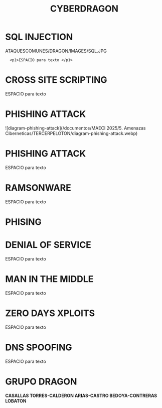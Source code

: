 <!DOCTYPE html>
<html lang=""es">
<head>
  <title>GRUPO DRAGON - ATAQUES COMUNES</title>
  <link rel="stylesheet" type="text/css" href="./estilos.css" />
</head>
<body>
  
  <header>
  <h1>CYBERDRAGON</h1>

 </header>
<h1>SQL INJECTION</h1>
ATAQUESCOMUNES/DRAGON/IMAGES/SQL.JPG

      <p1>ESPACIO para texto </p1>

<h1>CROSS SITE SCRIPTING</h1>
      <p1>ESPACIO para texto </p1>

# PHISHING ATTACK 

![diagram-phishing-attack](/documentos/MAECI 2025/5. Amenazas Ciberneticas/TERCERPELOTON/diagram-phishing-attack.webp)
<h1>PHISHING ATTACK</h1>
      <p1>ESPACIO para texto </p1>

<h1>RAMSONWARE</h1>
      <p1>ESPACIO para texto </p1>

# PHISING 


<h1>DENIAL OF SERVICE</h1>
      <p1>ESPACIO para texto </p1>


<h1>MAN IN THE MIDDLE</h1>
      <p1>ESPACIO para texto </p1>


<h1>ZERO DAYS XPLOITS</h1>
      <p1>ESPACIO para texto </p1>

<h1>DNS SPOOFING</h1>
      <p1>ESPACIO para texto </p1>

# GRUPO DRAGON
**CASALLAS TORRES-CALDERON ARIAS-CASTRO BEDOYA-CONTRERAS LOBATON**
